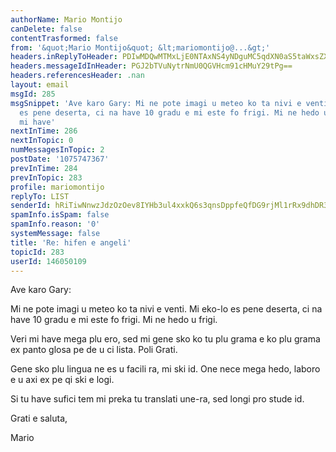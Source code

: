 ```yaml
---
authorName: Mario Montijo
canDelete: false
contentTrasformed: false
from: '&quot;Mario Montijo&quot; &lt;mariomontijo@...&gt;'
headers.inReplyToHeader: PDIwMDQwMTMxLjE0NTAxNS4yNDguMC5qdXN0aS5taWxsZXJAanVuby5jb20+
headers.messageIdInHeader: PGJ2bTVuNytrNmU0QGVHcm91cHMuY29tPg==
headers.referencesHeader: .nan
layout: email
msgId: 285
msgSnippet: 'Ave karo Gary: Mi ne pote imagi u meteo ko ta nivi e venti. Mi eko-lo
  es pene deserta, ci na have 10 gradu e mi este fo frigi. Mi ne hedo u frigi. Veri
  mi have'
nextInTime: 286
nextInTopic: 0
numMessagesInTopic: 2
postDate: '1075747367'
prevInTime: 284
prevInTopic: 283
profile: mariomontijo
replyTo: LIST
senderId: hRiTiwNnwzJdzOzOev8IYHb3ul4xxkQ6s3qnsDppfeQfDG9rjMl1rRx9dhDR36GbiIs-flgXWmGoBQ56HW-OHEod2l9_K-P252OHVm539A
spamInfo.isSpam: false
spamInfo.reason: '0'
systemMessage: false
title: 'Re: hifen e angeli'
topicId: 283
userId: 146050109
---
```


Ave karo Gary:

Mi ne pote imagi u meteo ko ta nivi e venti. Mi eko-lo es pene 
deserta, ci na have 10 gradu e mi este fo frigi. Mi ne hedo u frigi.

Veri mi have mega plu ero, sed mi gene sko ko tu plu grama e ko plu 
grama ex panto glosa pe de u ci lista. Poli Grati.

Gene sko plu lingua ne es u facili ra, mi ski id. One nece mega hedo, 
laboro e u axi ex pe qi ski e logi.

Si tu have sufici tem mi preka tu translati une-ra, sed longi pro 
stude id.

Grati e saluta,

Mario



